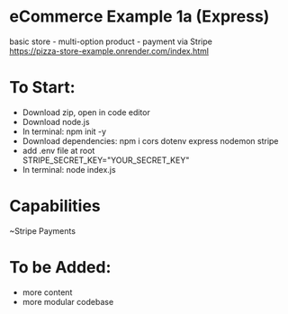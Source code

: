 # eCommerce Example 1a (Express)
basic store - multi-option product - payment via Stripe <br>
https://pizza-store-example.onrender.com/index.html

# To Start: <br>
* Download zip, open in code editor
* Download node.js
* In terminal: npm init -y
* Download dependencies: npm i cors dotenv express nodemon stripe
* add .env file at root <br>
STRIPE_SECRET_KEY="YOUR_SECRET_KEY" <br>
* In terminal: node index.js

# Capabilities <br>
~Stripe Payments <br>

# To be Added: <br>
* more content
* more modular codebase
